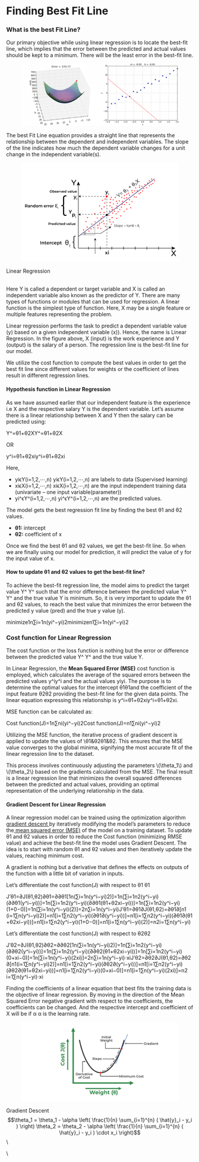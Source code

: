 # Finding Best Fit Line

### What is the best Fit Line? <a href="#what-is-the-best-fit-line" id="what-is-the-best-fit-line"></a>

Our primary objective while using linear regression is to locate the best-fit line, which implies that the error between the predicted and actual values should be kept to a minimum. There will be the least error in the best-fit line.

<figure><img src="../../../../../.gitbook/assets/ml-finding-best-fit-line-min (2).gif" alt=""><figcaption></figcaption></figure>

The best Fit Line equation provides a straight line that represents the relationship between the dependent and independent variables. The slope of the line indicates how much the dependent variable changes for a unit change in the independent variable(s).

<div align="left"><figure><img src="../../../../../.gitbook/assets/ml-finding-best-fit-line-linear-min.png" alt="" width="563"><figcaption></figcaption></figure></div>

Linear Regression

\
Here Y is called a dependent or target variable and X is called an independent variable also known as the predictor of Y. There are many types of functions or modules that can be used for regression. A linear function is the simplest type of function. Here, X may be a single feature or multiple features representing the problem.

Linear regression performs the task to predict a dependent variable value (y) based on a given independent variable (x)). Hence, the name is Linear Regression. In the figure above, X (input) is the work experience and Y (output) is the salary of a person. The regression line is the best-fit line for our model.

We utilize the cost function to compute the best values in order to get the best fit line since different values for weights or the coefficient of lines result in different regression lines.

#### **Hypothesis function in Linear Regression**

As we have assumed earlier that our independent feature is the experience i.e X and the respective salary Y is the dependent variable. Let’s assume there is a linear relationship between X and Y then the salary can be predicted using:

Y^=θ1+θ2XY^=θ1​+θ2​X

OR

y^i=θ1+θ2xiy^​i​=θ1​+θ2​xi​

Here,

* yiϵY(i=1,2,⋯,n) yi​ϵY(i=1,2,⋯,n) are labels to data (Supervised learning)
* xiϵX(i=1,2,⋯,n) xi​ϵX(i=1,2,⋯,n) are the input independent training data (univariate – one input variable(parameter))
* yi^ϵY^(i=1,2,⋯,n) yi​^​ϵY^(i=1,2,⋯,n) are the predicted values.

The model gets the best regression fit line by finding the best θ1 and θ2 values.

* **θ1:** intercept
* **θ2:** coefficient of x

Once we find the best θ1 and θ2 values, we get the best-fit line. So when we are finally using our model for prediction, it will predict the value of y for the input value of x.

#### **How to update θ1 and θ2 values to get the best-fit line?**

To achieve the best-fit regression line, the model aims to predict the target value Y^ Y^ such that the error difference between the predicted value Y^ Y^ and the true value Y is minimum. So, it is very important to update the θ1 and θ2 values, to reach the best value that minimizes the error between the predicted y value (pred) and the true y value (y).

minimize1n∑i=1n(yi^−yi)2minimizen1​∑i=1n​(yi​^​−yi​)2

### Cost function for Linear Regression <a href="#cost-function-for-linear-regression" id="cost-function-for-linear-regression"></a>

The cost function or the loss function is nothing but the error or difference between the predicted value Y^ Y^ and the true value Y.

In Linear Regression, the **Mean Squared Error (MSE)** cost function is employed, which calculates the average of the squared errors between the predicted values y^iy^​i​ and the actual values yiyi​. The purpose is to determine the optimal values for the intercept θ1θ1​ and the coefficient of the input feature θ2θ2​ providing the best-fit line for the given data points. The linear equation expressing this relationship is y^i=θ1+θ2xiy^​i​=θ1​+θ2​xi​.

MSE function can be calculated as:

Cost function(J)=1n∑ni(yi^−yi)2Cost function(J)=n1​∑ni​(yi​^​−yi​)2

Utilizing the MSE function, the iterative process of gradient descent is applied to update the values of \θ1&θ2θ1​&θ2​. This ensures that the MSE value converges to the global minima, signifying the most accurate fit of the linear regression line to the dataset.

This process involves continuously adjusting the parameters \\(\theta\_1\\) and \\(\theta\_2\\) based on the gradients calculated from the MSE. The final result is a linear regression line that minimizes the overall squared differences between the predicted and actual values, providing an optimal representation of the underlying relationship in the data.

#### **Gradient Descent for Linear Regression**

A linear regression model can be trained using the optimization algorithm [gradient descent ](https://www.geeksforgeeks.org/gradient-descent-algorithm-and-its-variants/)by iteratively modifying the model’s parameters to reduce the[ mean squared error (MSE)](https://www.geeksforgeeks.org/python-mean-squared-error/) of the model on a training dataset. To update θ1 and θ2 values in order to reduce the Cost function (minimizing RMSE value) and achieve the best-fit line the model uses Gradient Descent. The idea is to start with random θ1 and θ2 values and then iteratively update the values, reaching minimum cost.

A gradient is nothing but a derivative that defines the effects on outputs of the function with a little bit of variation in inputs.

Let’s differentiate the cost function(J) with respect to θ1 θ1​

J’θ1=∂J(θ1,θ2)∂θ1=∂∂θ1\[1n(∑i=1n(y^i−yi)2)]=1n\[∑i=1n2(y^i−yi)(∂∂θ1(y^i−yi))]=1n\[∑i=1n2(y^i−yi)(∂∂θ1(θ1+θ2xi−yi))]=1n\[∑i=1n2(y^i−yi)(1+0−0)]=1n\[∑i=1n(y^i−yi)(2)]=2n∑i=1n(y^i−yi)J’θ1​​​=∂θ1​∂J(θ1​,θ2​)​=∂θ1​∂​\[n1​(i=1∑n​(y^​i​−yi​)2)]=n1​\[i=1∑n​2(y^​i​−yi​)(∂θ1​∂​(y^​i​−yi​))]=n1​\[i=1∑n​2(y^​i​−yi​)(∂θ1​∂​(θ1​+θ2​xi​−yi​))]=n1​\[i=1∑n​2(y^​i​−yi​)(1+0−0)]=n1​\[i=1∑n​(y^​i​−yi​)(2)]=n2​i=1∑n​(y^​i​−yi​)​

Let’s differentiate the cost function(J) with respect to θ2θ2​

J’θ2=∂J(θ1,θ2)∂θ2=∂∂θ2\[1n(∑i=1n(y^i−yi)2)]=1n\[∑i=1n2(y^i−yi)(∂∂θ2(y^i−yi))]=1n\[∑i=1n2(y^i−yi)(∂∂θ2(θ1+θ2xi−yi))]=1n\[∑i=1n2(y^i−yi)(0+xi−0)]=1n\[∑i=1n(y^i−yi)(2xi)]=2n∑i=1n(y^i−yi)⋅xiJ’θ2​​​=∂θ2​∂J(θ1​,θ2​)​=∂θ2​∂​\[n1​(i=1∑n​(y^​i​−yi​)2)]=n1​\[i=1∑n​2(y^​i​−yi​)(∂θ2​∂​(y^​i​−yi​))]=n1​\[i=1∑n​2(y^​i​−yi​)(∂θ2​∂​(θ1​+θ2​xi​−yi​))]=n1​\[i=1∑n​2(y^​i​−yi​)(0+xi​−0)]=n1​\[i=1∑n​(y^​i​−yi​)(2xi​)]=n2​i=1∑n​(y^​i​−yi​)⋅xi​​

Finding the coefficients of a linear equation that best fits the training data is the objective of linear regression. By moving in the direction of the Mean Squared Error negative gradient with respect to the coefficients, the coefficients can be changed. And the respective intercept and coefficient of X will be if α α is the learning rate.

<div align="left"><figure><img src="../../../../../.gitbook/assets/ml-gradient-descent-for-linear-regression-min.webp" alt="" width="563"><figcaption></figcaption></figure></div>

Gradient Descent\
$$\theta_1 = \theta_1 - \alpha \left( \frac{1}{n} \sum_{i=1}^{n} ( \hat{y}_i - y_i ) \right) \theta_2 = \theta_2 - \alpha \left( \frac{1}{n} \sum_{i=1}^{n} ( \hat{y}_i - y_i ) \cdot x_i \right)$$\\

\\
